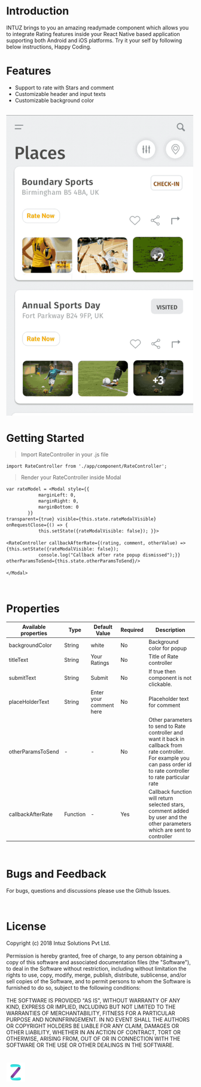 <h1>Introduction</h1>
INTUZ brings to you an amazing readymade component which allows you to integrate Rating features inside your React Native based application supporting both Android and iOS platforms. Try it your self by following below instructions, Happy Coding.

<br>
<h1>Features</h1>

- Support to rate with Stars and comment
- Customizable header and input texts
- Customizable background color

<br>
<img src="Screenshots/ratecontrol.gif" width=500 alt="Screenshots/ratecontrol.png">

<h1>Getting Started</h1>

> Import RateController in your .js file

```
import RateController from './app/component/RateController';     
```

> Render your RateController inside Modal

```
var rateModel = <Modal style={{
            marginLeft: 0,
            marginRight: 0,
            marginBottom: 0
        }} 
transparent={true} visible={this.state.rateModalVisible} onRequestClose={() => {
            this.setState({rateModalVisible: false}); }}>
            
<RateController callbackAfterRate={(rating, comment, otherValue) => {this.setState({rateModalVisible: false});
            console.log("Callback after rate popup dismissed");}} otherParamsToSend={this.state.otherParamsToSend}/>
        
</Modal>

```
<br>
<h1>Properties</h1>

| Available properties | Type | Default Value | Required | Description |
|--------------------------|------------------------|-------------------------------|----------|-------------------------------------------------------------------------------------------------------------------------------------------------------------------------|
| backgroundColor | String | white | No | Background color for popup |
| titleText | String | Your Ratings | No | Title of Rate controller |
| submitText | String | Submit | No | If true then component is not clickable. |
| placeHolderText | String | Enter your comment here | No | Placeholder text for comment |
| otherParamsToSend | - | - | No | Other parameters to send to Rate controller and want it back in callback from rate controller. For example you can pass order id to rate controller to rate particular rate |
| callbackAfterRate | Function  | - | Yes | Callback function will return selected stars, comment added by user and the other parameters which are sent to controller |

<br>
<h1>Bugs and Feedback</h1>

For bugs, questions and discussions please use the Github Issues.

<br>
<h1>License</h1>

Copyright (c) 2018 Intuz Solutions Pvt Ltd.
<br><br>
Permission is hereby granted, free of charge, to any person obtaining a copy of this software and associated documentation files (the "Software"), to deal in the Software without restriction, including without limitation the rights to use, copy, modify, merge, publish, distribute, sublicense, and/or sell copies of the Software, and to permit persons to whom the Software is furnished to do so, subject to the following conditions:
<br><br>
THE SOFTWARE IS PROVIDED "AS IS", WITHOUT WARRANTY OF ANY KIND, EXPRESS OR IMPLIED, INCLUDING BUT NOT LIMITED TO THE WARRANTIES OF MERCHANTABILITY, FITNESS FOR A PARTICULAR PURPOSE AND NONINFRINGEMENT. IN NO EVENT SHALL THE AUTHORS OR COPYRIGHT HOLDERS BE LIABLE FOR ANY CLAIM, DAMAGES OR OTHER LIABILITY, WHETHER IN AN ACTION OF CONTRACT, TORT OR OTHERWISE, ARISING FROM, OUT OF OR IN CONNECTION WITH THE SOFTWARE OR THE USE OR OTHER DEALINGS IN THE SOFTWARE.

<h1></h1>
<a href="http://www.intuz.com">
<img src="Screenshots/logo.jpg">
</a>